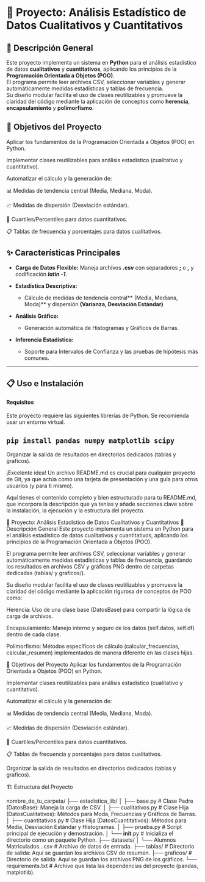 # 🧮 Proyecto: Análisis Estadístico de Datos Cualitativos y Cuantitativos

## 📘 Descripción General
Este proyecto implementa un sistema en **Python** para el análisis estadístico de datos **cualitativos** y **cuantitativos**, aplicando los principios de la **Programación Orientada a Objetos (POO)**.  
El programa permite leer archivos CSV, seleccionar variables y generar automáticamente medidas estadísticas y tablas de frecuencia.  
Su diseño modular facilita el uso de clases reutilizables y promueve la claridad del código mediante la aplicación de conceptos como **herencia**, **encapsulamiento** y **polimorfismo**.  

## 🧠 Objetivos del Proyecto
Aplicar los fundamentos de la Programación Orientada a Objetos (POO) en Python.

Implementar clases reutilizables para análisis estadístico (cualitativo y cuantitativo).

Automatizar el cálculo y la generación de:

📊 Medidas de tendencia central (Media, Mediana, Moda).

📈 Medidas de dispersión (Desviación estándar).

🔢 Cuartiles/Percentiles para datos cuantitativos.

📋 Tablas de frecuencia y porcentajes para datos cualitativos.

  
  
## ✨ Características Principales
- **Carga de Datos Flexible:** Maneja archivos **.csv** con separadores **;** o **,** y codificación ***latin -1***.
- **Estadística Descriptiva:** 
  -  Cálculo de medidas de tendencia central** (Media, Mediana, Moda)** y    dispersión **(Varianza, Desviación Estándar)**

- **Análisis Gráfico:**
	- Generación automática de Histogramas y Gráficos de Barras.

- **Inferencia Estadística:**
	- Soporte para Intervalos de Confianza y las pruebas de hipótesis más comunes.
---
## 📋 Uso e Instalación
#### **Requisitos**
Este proyecto requiere las siguientes librerías de Python. Se recomienda usar un entorno virtual.

`pip install pandas numpy matplotlib scipy`  
---
Organizar la salida de resultados en directorios dedicados (tablas y graficos).

¡Excelente idea! Un archivo README.md es crucial para cualquier proyecto de Git, ya que actúa como una tarjeta de presentación y una guía para otros usuarios (y para ti mismo).

Aquí tienes el contenido completo y bien estructurado para tu README.md, que incorpora la descripción que ya tenías y añade secciones clave sobre la instalación, la ejecución y la estructura del proyecto.

🧮 Proyecto: Análisis Estadístico de Datos Cualitativos y Cuantitativos
📘 Descripción General
Este proyecto implementa un sistema en Python para el análisis estadístico de datos cualitativos y cuantitativos, aplicando los principios de la Programación Orientada a Objetos (POO).

El programa permite leer archivos CSV, seleccionar variables y generar automáticamente medidas estadísticas y tablas de frecuencia, guardando los resultados en archivos CSV y gráficos PNG dentro de carpetas dedicadas (tablas/ y graficos/).

Su diseño modular facilita el uso de clases reutilizables y promueve la claridad del código mediante la aplicación rigurosa de conceptos de POO como:

Herencia: Uso de una clase base (DatosBase) para compartir la lógica de carga de archivos.

Encapsulamiento: Manejo interno y seguro de los datos (self.datos, self.df) dentro de cada clase.

Polimorfismo: Métodos específicos de cálculo (calcular_frecuencias, calcular_resumen) implementados de manera diferente en las clases hijas.

🧠 Objetivos del Proyecto
Aplicar los fundamentos de la Programación Orientada a Objetos (POO) en Python.

Implementar clases reutilizables para análisis estadístico (cualitativo y cuantitativo).

Automatizar el cálculo y la generación de:

📊 Medidas de tendencia central (Media, Mediana, Moda).

📈 Medidas de dispersión (Desviación estándar).

🔢 Cuartiles/Percentiles para datos cuantitativos.

📋 Tablas de frecuencia y porcentajes para datos cualitativos.

Organizar la salida de resultados en directorios dedicados (tablas y graficos).

🏗️ Estructura del Proyecto

nombre_de_tu_carpeta/
├── estadistica_lib/
│   ├── base.py                 # Clase Padre (DatosBase): Maneja la carga de CSV.
│   ├── cualitativos.py         # Clase Hija (DatosCualitativos): Métodos para Moda, Frecuencias y Gráficos de Barras.
│   ├── cuantitativos.py        # Clase Hija (DatosCuantitativos): Métodos para Media, Desviación Estándar y Histogramas.
│   ├── prueba.py               # Script principal de ejecución y demostración.
│   └── __init__.py             # Inicializa el directorio como un paquete Python.
├── datasets/
│   └── Alumnos Matriculados...csv  # Archivo de datos de entrada.
├── tablas/                     # Directorio de salida: Aquí se guardan los archivos CSV de resumen.
├── graficos/                   # Directorio de salida: Aquí se guardan los archivos PNG de los gráficos.
└── requirements.txt            # Archivo que lista las dependencias del proyecto (pandas, matplotlib).
